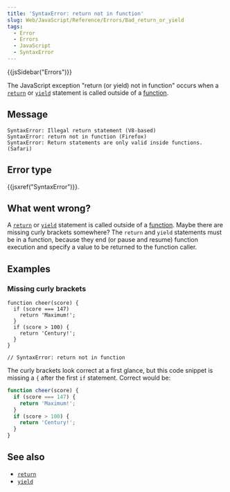 ```yaml
---
title: 'SyntaxError: return not in function'
slug: Web/JavaScript/Reference/Errors/Bad_return_or_yield
tags:
  - Error
  - Errors
  - JavaScript
  - SyntaxError
---
```


{{jsSidebar("Errors")}}

The JavaScript exception "return (or yield) not in function" occurs when a
[`return`](/en-US/docs/Web/JavaScript/Reference/Statements/return)
or [`yield`](/en-US/docs/Web/JavaScript/Reference/Operators/yield)
statement is called outside of a [function](/en-US/docs/Web/JavaScript/Guide/Functions).

## Message

```
SyntaxError: Illegal return statement (V8-based)
SyntaxError: return not in function (Firefox)
SyntaxError: Return statements are only valid inside functions. (Safari)
```

## Error type

{{jsxref("SyntaxError")}}.

## What went wrong?

A
[`return`](/en-US/docs/Web/JavaScript/Reference/Statements/return)
or [`yield`](/en-US/docs/Web/JavaScript/Reference/Operators/yield)
statement is called outside of a [function](/en-US/docs/Web/JavaScript/Guide/Functions). Maybe there are
missing curly brackets somewhere? The `return` and `yield`
statements must be in a function, because they end (or pause and resume) function
execution and specify a value to be returned to the function caller.

## Examples

### Missing curly brackets

```js-nolint example-bad
function cheer(score) {
  if (score === 147)
    return 'Maximum!';
  }
  if (score > 100) {
    return 'Century!';
  }
}

// SyntaxError: return not in function
```

The curly brackets look correct at a first glance, but this code snippet is missing a
`{` after the first `if` statement. Correct would be:

```js example-good
function cheer(score) {
  if (score === 147) {
    return 'Maximum!';
  }
  if (score > 100) {
    return 'Century!';
  }
}
```

## See also

- [`return`](/en-US/docs/Web/JavaScript/Reference/Statements/return)
- [`yield`](/en-US/docs/Web/JavaScript/Reference/Operators/yield)
